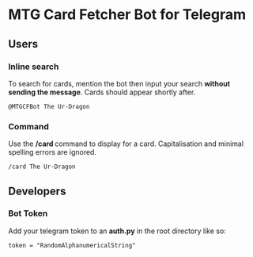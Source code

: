 # MTG Card Fetcher Bot for Telegram
## Users
### Inline search
To search for cards, mention the bot then input your search **without sending the message**. Cards should appear shortly after.
```
@MTGCFBot The Ur-Dragon
```

### Command
Use the **/card <name of card>** command to display for a card. Capitalisation and minimal spelling errors are ignored.
```
/card The Ur-Dragon
```

## Developers
### Bot Token
Add your telegram token to an **auth.py** in the root directory like so:
```
token = "RandomAlphanumericalString"
```